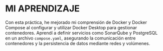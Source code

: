 # MI APRENDIZAJE
Con esta práctica, he mejorado mi comprensión de Docker y Docker Compose al configurar y utilizar
Docker Desktop para gestionar contenedores. Aprendí a definir servicios como SonarQube y
PostgreSQL en un archivo `compose.yaml`, asegurando la comunicación entre contenedores y la
persistencia de datos mediante redes y volúmenes. 
